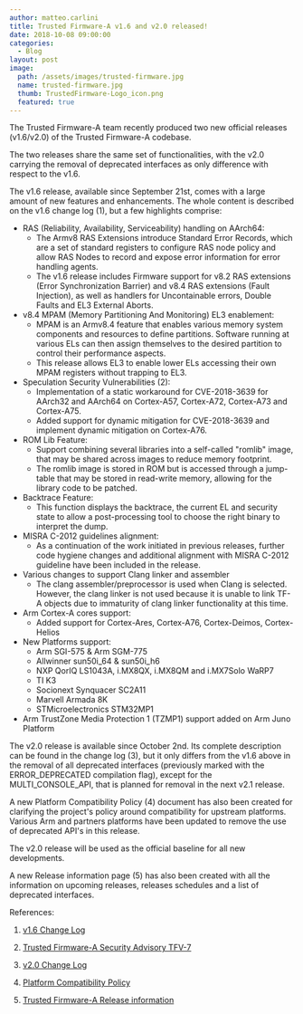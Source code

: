 ```yaml
---
author: matteo.carlini
title: Trusted Firmware-A v1.6 and v2.0 released!
date: 2018-10-08 09:00:00
categories:
  - Blog
layout: post
image:
  path: /assets/images/trusted-firmware.jpg
  name: trusted-firmware.jpg
  thumb: TrustedFirmware-Logo_icon.png
  featured: true
---
```

The Trusted Firmware-A team recently produced two new official releases (v1.6/v2.0) of the Trusted Firmware-A codebase.

The two releases share the same set of functionalities, with the v2.0 carrying the removal of deprecated interfaces as only difference with respect to the v1.6.

The v1.6 release, available since September 21st, comes with a large amount of new features and enhancements.
The whole content is described on the v1.6 change log (1), but a few highlights comprise:

* RAS (Reliability, Availability, Serviceability) handling on AArch64:
	* The Armv8 RAS Extensions introduce Standard Error Records, which are a set of standard registers to configure RAS node policy and allow RAS Nodes to record and expose error information for error handling agents.
	* The v1.6 release includes Firmware support for v8.2 RAS extensions (Error Synchronization Barrier) and v8.4 RAS extensions (Fault Injection), as well as handlers for Uncontainable errors, Double Faults and EL3 External Aborts.
* v8.4 MPAM (Memory Partitioning And Monitoring) EL3 enablement:
	* MPAM is an Armv8.4 feature that enables various memory system components and resources to define partitions. Software running at various ELs can then assign themselves to the desired partition to control their performance aspects.
	* This release allows EL3 to enable lower ELs accessing their own MPAM registers without trapping to EL3.
* Speculation Security Vulnerabilities (2):
	* Implementation of a static workaround for CVE-2018-3639 for AArch32 and AArch64 on Cortex-A57, Cortex-A72, Cortex-A73 and Cortex-A75.
	* Added support for dynamic mitigation for CVE-2018-3639 and implement dynamic mitigation on Cortex-A76.
* ROM Lib Feature:
	* Support combining several libraries into a self-called "romlib" image, that may be shared across images to reduce memory footprint.
	* The romlib image is stored in ROM but is accessed through a jump-table that may be stored in read-write memory, allowing for the library code to be patched.
* Backtrace Feature:
	* This function displays the backtrace, the current EL and security state to allow a post-processing tool to choose the right binary to interpret the dump.
* MISRA C-2012 guidelines alignment:
	* As a continuation of the work initiated in previous releases, further code hygiene changes and additional alignment with MISRA C-2012 guideline have been included in the release.
* Various changes to support Clang linker and assembler
	* The clang assembler/preprocessor is used when Clang is selected. However, the clang linker is not used because it is unable to link TF-A objects due to immaturity of clang linker functionality at this time.
* Arm Cortex-A cores support:
	* Added support for Cortex-Ares, Cortex-A76, Cortex-Deimos, Cortex-Helios
* New Platforms support:
	* Arm SGI-575 & Arm SGM-775
	* Allwinner sun50i_64 & sun50i_h6
	* NXP QorIQ LS1043A, i.MX8QX, i.MX8QM and i.MX7Solo WaRP7
	* TI K3
	* Socionext Synquacer SC2A11
	* Marvell Armada 8K
	* STMicroelectronics STM32MP1
* Arm TrustZone Media Protection 1 (TZMP1) support added on Arm Juno Platform

The v2.0 release is available since October 2nd. Its complete description can be found in the change log (3), but it only differs from the v1.6 above in the removal of all deprecated interfaces (previously marked with the ERROR_DEPRECATED compilation flag), except for the MULTI_CONSOLE_API, that is planned for removal in the next v2.1 release.

A new Platform Compatibility Policy (4) document has also been created for clarifying the project's policy around compatibility for upstream platforms.
Various Arm and partners platforms have been updated to remove the use of deprecated API's in this release.

The v2.0 release will be used as the official baseline for all new developments.

A new Release information page (5) has also been created with all the information on upcoming releases, releases schedules and a list of deprecated interfaces.

References:

1. [v1.6 Change Log](https://github.com/ARM-software/arm-trusted-firmware/blob/master/docs/change-log.rst#trusted-firmware-a-version-1-6)

2. [Trusted Firmware-A Security Advisory TFV-7](https://github.com/ARM-software/arm-trusted-firmware/wiki/Trusted-Firmware-A-Security-Advisory-TFV-7)

3. [v2.0 Change Log](https://github.com/ARM-software/arm-trusted-firmware/blob/master/docs/change-log.rst#trusted-firmware-a-version-2-0)

4. [Platform Compatibility Policy](https://github.com/ARM-software/arm-trusted-firmware/blob/master/docs/platform-compatibility-policy.rst)

5. [Trusted Firmware-A Release information](https://github.com/ARM-software/arm-trusted-firmware/wiki/TF-A-Release-information)


